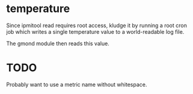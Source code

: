 # temperature
Since ipmitool read requires root access, kludge it by 
running a root cron job which writes a single temperature
value to a world-readable log file.

The gmond module then reads this value.

# TODO
Probably want to use a metric name without whitespace.


